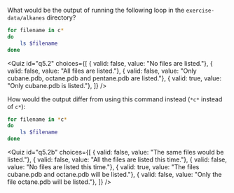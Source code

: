 <script>
import Quiz from "$components/Quiz.svelte";
</script>

What would be the output of running the following loop in the `exercise-data/alkanes` directory?

```bash
for filename in c*
do
    ls $filename
done
```

<Quiz id="q5.2" choices={[
{ valid: false, value: "No files are listed."},
{ valid: false, value: "All files are listed."},
{ valid: false, value: "Only cubane.pdb, octane.pdb and pentane.pdb are listed."},
{ valid: true, value: "Only cubane.pdb is listed."},
]} />

How would the output differ from using this command instead (`*c*` instead of `c*`):

```bash
for filename in *c*
do
    ls $filename
done
```

<Quiz id="q5.2b" choices={[
{ valid: false, value: "The same files would be listed."},
{ valid: false, value: "All the files are listed this time."},
{ valid: false, value: "No files are listed this time."},
{ valid: true, value: "The files cubane.pdb and octane.pdb will be listed."},
{ valid: false, value: "Only the file octane.pdb will be listed."},
]} />
